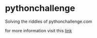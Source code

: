 # pythonchallenge
Solving the riddles of pythonchallenge.com

for more information visit this [link](http://www.pythonchallenge.com/about.php)
